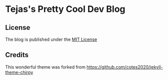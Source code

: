 # Tejas's Pretty Cool Dev Blog

## License

The blog is published under the [MIT License](./LICENSE)

## Credits

This wonderful theme was forked from https://github.com/cotes2020/jekyll-theme-chirpy
